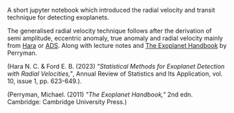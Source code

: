 A short jupyter notebook which introduced the radial velocity and transit technique for detecting exoplanets.

The generalised radial velocity technique follows after the derivation of semi amplitude, eccentric anomaly, true anomaly and radial velocity mainly from [Hara](https://arxiv.org/abs/2308.00701) or [ADS](https://ui.adsabs.harvard.edu/abs/2023AnRSA..10..623H/abstract).  Along with lecture notes and [The Exoplanet Handbook](https://ui.adsabs.harvard.edu/abs/2011exha.book.....P/abstract) by Perryman.

(Hara N. C. & Ford E. B. (2023) *"Statistical Methods for Exoplanet Detection with Radial Velocities,"*, Annual Review of Statistics and Its Application, vol. 10, issue 1, pp. 623-649.).

(Perryman, Michael. (2011) *"The Exoplanet Handbook,"* 2nd edn. Cambridge: Cambridge University Press.)
